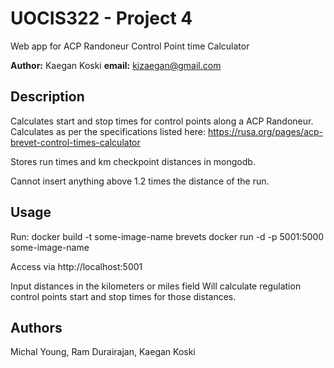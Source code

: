 # UOCIS322 - Project 4 #

Web app for ACP Randoneur Control Point time Calculator

**Author:** Kaegan Koski
**email:** kizaegan@gmail.com

## Description

Calculates start and stop times for control points along a ACP Randoneur. 
Calculates as per the specifications listed here: https://rusa.org/pages/acp-brevet-control-times-calculator

Stores run times and km checkpoint distances in mongodb.

Cannot insert anything above 1.2 times the distance of the run.

## Usage

Run:
	docker build -t some-image-name brevets
	docker run -d -p 5001:5000 some-image-name

Access via http://localhost:5001

Input distances in the kilometers or miles field
Will calculate regulation control points start and stop times for those distances.

## Authors

Michal Young, Ram Durairajan, Kaegan Koski